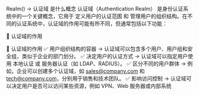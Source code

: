 


Realm() → 认证域 是什么概念
认证域（Authentication Realm） 是身份认证系统中的一个关键概念，它用于 定义用户的认证范围 和 管理用户的组织结构。在不同的认证系统中，认证域的作用可能有所不同，但通常包括以下功能：

🚀 认证域的作用


🚀 认证域的作用
✅ 用户组织结构的容器 → 认证域可以包含多个用户、用户组和安全组，类似于企业的部门划分。 ✅ 决定用户的认证方式 → 认证域可以指定用户使用 本地认证 或 服务器认证（如 LDAP、RADIUS）。 ✅ 区分不同的用户群体 → 例如，企业可以创建多个认证域，如 sales@company.com 和 tech@company.com，分别用于销售和技术团队。 ✅ 影响访问控制 → 认证域可以决定用户是否可以访问某些资源，例如 VPN、Web 服务器或内部系统